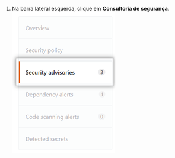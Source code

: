 1. Na barra lateral esquerda, clique em **Consultoria de segurança**. ![Aba de consultoria de segurança](/assets/images/help/security/advisories-tab.png)
